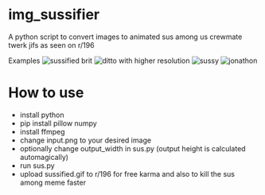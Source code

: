 # img_sussifier
A python script to convert images to animated sus among us crewmate twerk jifs as seen on r/196

Examples
![sussified brit](https://user-images.githubusercontent.com/60029482/119789119-aec8d280-beca-11eb-9a4c-c81b9539526d.gif)
![ditto with higher resolution](https://user-images.githubusercontent.com/60029482/119781696-39a5cf00-bec3-11eb-8b2c-71df0e6afe34.gif)
![sussy](https://user-images.githubusercontent.com/60029482/119792014-416a7100-becd-11eb-9a3d-c1d972004d58.gif)
![jonathon](https://user-images.githubusercontent.com/60029482/119795170-21887c80-bed0-11eb-909a-ccbc007e8545.gif)

# How to use
- install python
- pip install pillow numpy
- install ffmpeg
- change input.png to your desired image
- optionally change output_width in sus.py (output height is calculated automagically)
- run sus.py
- upload sussified.gif to r/196 for free karma and also to kill the sus among meme faster
